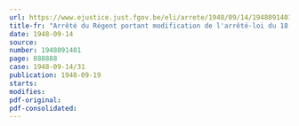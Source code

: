```yaml
---
url: https://www.ejustice.just.fgov.be/eli/arrete/1948/09/14/1948091401/justel
title-fr: "Arrêté du Régent portant modification de l'arrêté-loi du 18 février 1947 relatif à la Caisse nationale des vacances annuelles"
date: 1948-09-14
source:
number: 1948091401
page: 888888
case: 1948-09-14/31
publication: 1948-09-19
starts:
modifies:
pdf-original:
pdf-consolidated:
---
```


